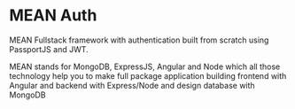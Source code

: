 # MEAN Auth
MEAN Fullstack framework with authentication built from scratch using PassportJS and JWT.

MEAN stands for MongoDB, ExpressJS, Angular and Node which all those technology help you to make full package application
building frontend with Angular and backend with Express/Node and design database with MongoDB

